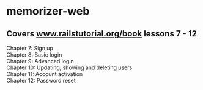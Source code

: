 # memorizer-web
## Covers www.railstutorial.org/book lessons 7 - 12 <br />
Chapter 7: Sign up <br />
Chapter 8: Basic login <br />
Chapter 9: Advanced login <br />
Chapter 10: Updating, showing and deleting users <br />
Chapter 11: Account activation <br />
Chapter 12: Password reset <br />

